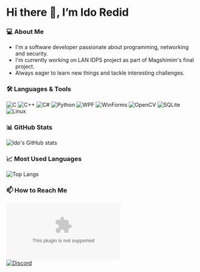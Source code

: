 # Hi there 👋, I’m Ido Redid

### 💻 About Me
- I'm a software developer passionate about programming, networking and security.
- I'm currently working on LAN IDPS project as part of Magshimim's final project.
- Always eager to learn new things and tackle interesting challenges.

### 🛠️ Languages & Tools

![C](https://img.shields.io/badge/C-00599C?logo=c&logoColor=white)
![C++](https://img.shields.io/badge/C++-00599C?logo=cplusplus&logoColor=white)
![C#](https://img.shields.io/badge/C%23-239120?logo=c-sharp&logoColor=white)
![Python](https://img.shields.io/badge/Python-3776AB?logo=python&logoColor=white)
![WPF](https://img.shields.io/badge/WPF-512BD4?logo=dotnet&logoColor=white)
![WinForms](https://img.shields.io/badge/WinForms-512BD4?logo=windows&logoColor=white)
![OpenCV](https://img.shields.io/badge/OpenCV-27338e?logo=opencv&logoColor=white)
![SQLite](https://img.shields.io/badge/SQLite-003B57?logo=sqlite&logoColor=white)
![Linux](https://img.shields.io/badge/Linux-FCC624?logo=linux&logoColor=black)

### 📊 GitHub Stats

![Ido's GitHub stats](https://github-readme-stats.vercel.app/api?username=idoredid&show_icons=true&theme=tokyonight)

### 📈 Most Used Languages

![Top Langs](https://github-readme-stats.vercel.app/api/top-langs/?username=idoredid&layout=compact&theme=tokyonight)

### 📫 How to Reach Me

[![Gmail](https://img.shields.io/badge/Email-ido.redid%40gmail.com?style=flat&logo=gmail&logoColor=white&color=D14836)](mailto:ido.redid@gmail.com)  
[![Discord](https://img.shields.io/badge/Discord-IdodiDuck?style=flat&logo=discord&logoColor=white&color=5865F2)](https://discordapp.com/users/IdodiDuck)
